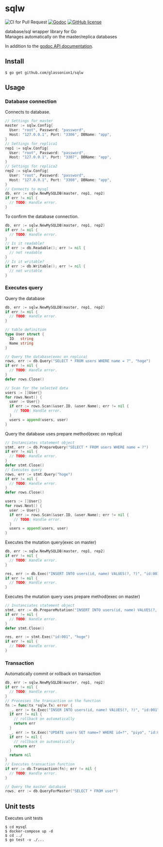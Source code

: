 # sqlw

![CI for Pull Request](https://github.com/glassonion1/sqlw/workflows/CI%20for%20Pull%20Request/badge.svg?style=flat-square)
[![Godoc](https://img.shields.io/badge/godoc-reference-blue?style=flat-square)](https://godoc.org/github.com/glassonion1/sqlw)
[![GitHub license](https://img.shields.io/github/license/glassonion1/sqlw?style=flat-square)](https://github.com/glassonion1/sqlw/blob/main/LICENSE)

database/sql wrapper library for Go  
Manages automatically on the master/replica databases

In addition to the [godoc API documentation](https://godoc.org/github.com/glassonion1/sqlw).

## Install
```
$ go get github.com/glassonion1/sqlw
```

## Usage
### Database connection

Connects to database.
```go
// Settings for master
master := sqlw.Config{
  User: "root", Password: "password",
  Host: "127.0.0.1", Port: "3306", DBName: "app",
}
// Settings for replica1
rep1 := sqlw.Config{
  User: "root", Password: "password",
  Host: "127.0.0.1", Port: "3307", DBName: "app",
}
// Settings for replica2
rep2 := sqlw.Config{
  User: "root", Password: "password",
  Host: "127.0.0.1", Port: "3308", DBName: "app",
}
// Connects to mysql
db, err := sqlw.NewMySQLDB(master, rep1, rep2)
if err != nil {
  // TODO: Handle error.
}
```

To confirm the database connection.
```go
db, err := sqlw.NewMySQLDB(master, rep1, rep2)
if err != nil {
  // TODO: Handle error.
}
// Is it readable?
if err := db.Readable(); err != nil {
  // not readable
}
// Is it writable?
if err := db.Writable(); err != nil {
  // not writable
}
```

### Executes query

Query the database
```go
db, err := sqlw.NewMySQLDB(master, rep1, rep2)
if err != nil {
  // TODO: Handle error.
}

// table definition
type User struct {
  ID   string
  Name string
}

// Query the database(exec on replica)
rows, err := db.Query("SELECT * FROM users WHERE name = ?", "hoge")
if err != nil {
  // TODO: Handle error.
}
defer rows.Close()

// Scan for the selected data
users := []User{}
for rows.Next() {
  user := User{}
  if err := rows.Scan(&user.ID, &user.Name); err != nil {
    // TODO: Handle error.
  }
  users = append(users, user)
}
```

Query the database uses prepare method(exec on replica)
```go
// Instanciates statement object
stmt, err := db.PrepareQuery("SELECT * FROM users WHERE name = ?")
if err != nil {
  // TODO: Handle error.
}
defer stmt.Close()
// Executes query
rows, err := stmt.Query("hoge")
if err != nil {
  // TODO: Handle error.
}
defer rows.Close()

users := []User{}
for rows.Next() {
  user := User{}
  if err := rows.Scan(&user.ID, &user.Name); err != nil {
    // TODO: Handle error.
  }
  users = append(users, user)
}
```

Executes the mutation query(exec on master)
```go
db, err := sqlw.NewMySQLDB(master, rep1, rep2)
if err != nil {
  // TODO: Handle error.
}

res, err := db.Exec("INSERT INTO users(id, name) VALUES(?, ?)", "id:001", "hoge")
if err != nil {
  // TODO: Handle error.
}
```

Executes the mutation query uses prepare method(exec on master)
```go
// Instanciates statement object
stmt, err := db.PrepareMutation("INSERT INTO users(id, name) VALUES(?, ?)")
if err != nil {
  // TODO: Handle error.
}
defer stmt.Close()

res, err := stmt.Exec("id:001", "hoge")
if err != nil {
  // TODO: Handle error.
}
```

### Transaction

Automatically commit or rollback on transaction
```go
db, err := sqlw.NewMySQLDB(master, rep1, rep2)
if err != nil {
  // TODO: Handle error.
}
// Processes the transaction on the function
fn := func(tx *sqlw.Tx) error {
  _, err := tx.Exec("INSER INTO users(id, name) VALUES(?, ?)", "id:001", "hoge")
  if err != nil {
    // rollback on automatically
    return err
  }
  _, err := tx.Exec("UPDATE users SET name=? WHERE id=?", "piyo", "id:001")
  if err != nil {
    // rollback on automatically
    return err
  }
  return nil
}
// Executes transaction function
if err := db.Transaction(fn); err != nil {
  // TODO: Handle error.
}

// Query the master database
rows, err := db.QueryForMaster("SELECT * FROM user")
```

## Unit tests

Executes unit tests
```
$ cd mysql
$ docker-compose up -d
$ cd ../
$ go test -v ./...
```
